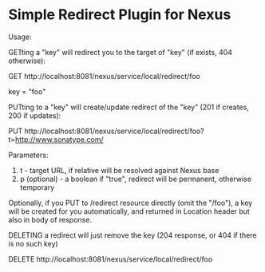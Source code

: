 Simple Redirect Plugin for Nexus
================================

Usage:

GETting a "key" will redirect you to the target of "key" (if exists, 404 otherwise):

GET http://localhost:8081/nexus/service/local/redirect/foo

key = "foo"

PUTting to a "key" will create/update redirect of the "key" (201 if creates, 200 if updates):

PUT http://localhost:8081/nexus/service/local/redirect/foo?t=http://www.sonatype.com/

Parameters:
1. t - target URL, if relative will be resolved against Nexus base
2. p (optional) - a boolean if "true", redirect will be permanent, otherwise temporary

Optionally, if you PUT to /redirect resource directly (omit the "/foo"), a key will be created for you automatically, and returned in Location header but also in body of response.

DELETING a redirect will just remove the key (204 response, or 404 if there is no such key)

DELETE http://localhost:8081/nexus/service/local/redirect/foo